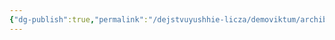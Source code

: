 ```yaml
---
{"dg-publish":true,"permalink":"/dejstvuyushhie-licza/demoviktum/archibald-stiks/","dgPassFrontmatter":true}
---
```


